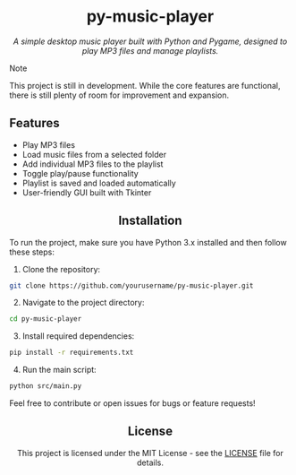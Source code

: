 <h1 align="center">py-music-player</h2>

<p align="center"><i>A simple desktop music player built with Python and Pygame, designed to play MP3 files and manage playlists.</i></p>

>[!NOTE]
>This project is still in development. While the core features are functional, there is still plenty of room for improvement and expansion.

<h2 align="left">Features</h2>

<ul>
    <li>Play MP3 files</li>
    <li>Load music files from a selected folder</li>
    <li>Add individual MP3 files to the playlist</li>
    <li>Toggle play/pause functionality</li>
    <li>Playlist is saved and loaded automatically</li>
    <li>User-friendly GUI built with Tkinter</li>
</ul>

<h2 align="center">Installation</h2>

<p>To run the project, make sure you have Python 3.x installed and then follow these steps:</p>

1. Clone the repository:
    
```bash
git clone https://github.com/yourusername/py-music-player.git
```

2. Navigate to the project directory:
    
```bash
cd py-music-player
```

3. Install required dependencies:
    
```bash
pip install -r requirements.txt
```

4. Run the main script:
    
```bash
python src/main.py
```
    
<p>Feel free to contribute or open issues for bugs or feature requests!</p>

<h2 align="center">License</h2>

<p align="center">This project is licensed under the MIT License - see the <a href="LICENSE">LICENSE</a> file for details.</p>
